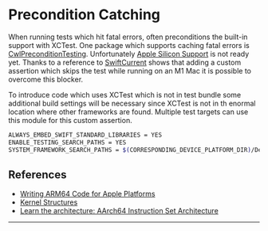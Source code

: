 # Precondition Catching

When running tests which hit fatal errors, often preconditions the built-in support with XCTest. One package which supports caching fatal errors is [CwlPreconditionTesting]. Unfortunately [Apple Silicon Support] is not ready yet. Thanks to a reference to [SwiftCurrent] shows that adding a custom assertion which skips the test while running on an M1 Mac it is possible to overcome this blocker.

To introduce code which uses XCTest which is not in test bundle some additional build settings will be necessary since XCTest is not in th enormal location where other frameworks are found. Multiple test targets can use this module for this custom assertion.

```sh
ALWAYS_EMBED_SWIFT_STANDARD_LIBRARIES = YES
ENABLE_TESTING_SEARCH_PATHS = YES
SYSTEM_FRAMEWORK_SEARCH_PATHS = $(CORRESPONDING_DEVICE_PLATFORM_DIR)/Developer/Library/Frameworks $(inherited)
```

## References

* [Writing ARM64 Code for Apple Platforms]
* [Kernel Structures]
* [Learn the architecture: AArch64 Instruction Set Architecture]

---
[CwlPreconditionTesting]: https://github.com/mattgallagher/CwlPreconditionTesting
[Apple Silicon Support]: https://github.com/mattgallagher/CwlPreconditionTesting/issues/21
[SwiftCurrent]: https://github.com/wwt/SwiftCurrent/pull/107/files
[Writing ARM64 Code for Apple Platforms]: https://developer.apple.com/documentation/xcode/writing-arm64-code-for-apple-platforms
[Kernel Structures]: https://developer.apple.com/documentation/kernel/kernel_structures
[Learn the architecture: AArch64 Instruction Set Architecture]: https://developer.arm.com/documentation/102374/0101/Registers-in-AArch64---other-registers
[Setting up a Mach exception handler without interfering with LLDB]: https://stackoverflow.com/questions/63137036/ios-setting-up-a-mach-exception-handler-without-interfering-with-lldb
[XCTAssertCrash]: https://github.com/norio-nomura/XCTAssertCrash
[Partial functions in Swift, Part 1: Avoidance]: https://www.cocoawithlove.com/blog/2016/01/25/partial-functions-part-one-avoidance.html
[Partial functions in Swift, Part 2: Catching precondition failures]: https://www.cocoawithlove.com/blog/2016/02/02/partial-functions-part-two-catching-precondition-failures.html
[Trapping Signals With Swift On Linux]: https://dev.iachieved.it/iachievedit/trapping-signals-with-swift-on-linux/
